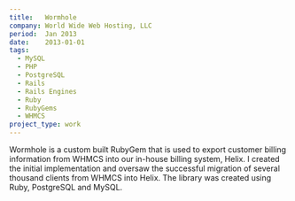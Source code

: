 ```yaml
---
title:   Wormhole
company: World Wide Web Hosting, LLC
period:  Jan 2013
date:    2013-01-01
tags:
  - MySQL
  - PHP
  - PostgreSQL
  - Rails
  - Rails Engines
  - Ruby
  - RubyGems
  - WHMCS
project_type: work
---
```


Wormhole is a custom built RubyGem that is used to export customer billing
information from WHMCS into our in-house billing system, Helix. I created the
initial implementation and oversaw the successful migration of several
thousand clients from WHMCS into Helix. The library was created using Ruby,
PostgreSQL and MySQL.
